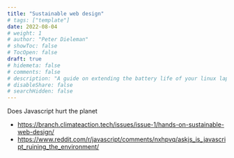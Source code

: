 ```yaml
---
title: "Sustainable web design"
# tags: ["template"]
date: 2022-08-04
# weight: 1
# author: "Peter Dieleman"
# showToc: false
# TocOpen: false
draft: true
# hidemeta: false
# comments: false
# description: "A guide on extending the battery life of your linux laptop"
# disableShare: false
# searchHidden: false
---
```


Does Javascript hurt the planet 

- <https://branch.climateaction.tech/issues/issue-1/hands-on-sustainable-web-design/>
- <https://www.reddit.com/r/javascript/comments/nxhpvq/askjs_is_javascript_ruining_the_environment/>